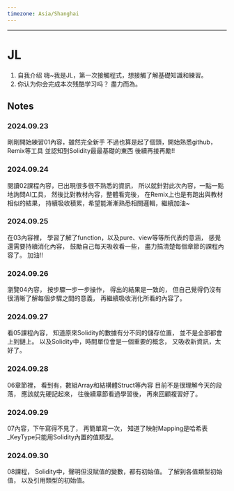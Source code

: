 ```yaml
---
timezone: Asia/Shanghai
---
```


---

# JL

1. 自我介绍
嗨~我是JL，第一次接觸程式，想接觸了解基礎知識和練習。
2. 你认为你会完成本次残酷学习吗？
盡力而為。   
## Notes

<!-- Content_START -->

### 2024.09.23
剛剛開始練習01內容，雖然完全新手
不過也算是起了個頭，開始熟悉github，Remix等工具
並認知到Solidity最最基礎的東西
後續再接再勵!!
### 2024.09.24
閱讀02課程內容，已出現很多很不熟悉的資訊，
所以就針對此次內容，一點一點地詢問AI工具，
然後比對教材內容，整體看完後，
在Remix上也是有跑出與教材相似的結果，
持續吸收積累，希望能漸漸熟悉相關邏輯，繼續加油~
### 2024.09.25
在03內容裡，
學習了解了function，以及pure、view等等所代表的意涵，
感覺還需要持續消化內容，
鼓勵自己每天吸收看一些，
盡力搞清楚每個章節的課程內容了。
加油!!
### 2024.09.26
瀏覽04內容，
按步驟一步一步操作，
得出的結果是一致的，
但自己覺得仍沒有很清晰了解每個步驟之間的意義，
再繼續吸收消化所看的內容了。
### 2024.09.27
看05課程內容，
知道原來Solidity的數據有分不同的儲存位置，
並不是全部都會上到鏈上。
以及Solidity中，時間單位會是一個重要的概念，
又吸收新資訊，太好了。
### 2024.09.28
06章節裡，
看到有，數組Array和結構體Struct等內容
目前不是很理解今天的段落，
應該就先硬記起來，
往後續章節看過學習後，
再來回顧複習好了。
### 2024.09.29
07內容，下午寫得不見了，
再簡單寫一次，
知道了映射Mapping是哈希表
_KeyType只能用Solidity內置的值類型。
### 2024.09.30
08課程，
Solidity中，聲明但沒賦值的變數，都有初始值。
了解到各值類型初始值，
以及引用類型的初始值。


<!-- Content_END -->
